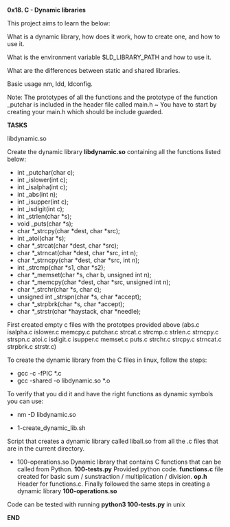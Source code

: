 **0x18. C - Dynamic libraries**

This project aims to learn the below:

What is a dynamic library, how does it work, how to create one, and how to use it.

What is the environment variable $LD_LIBRARY_PATH and how to use it.

What are the differences between static and shared libraries.

Basic usage nm, ldd, ldconfig.

Note: The prototypes of all the functions and the prototype of the function _putchar is included in the header file called main.h ~ You have to start by creating your main.h which should be include guarded.

**TASKS**

 libdynamic.so
 
Create the dynamic library **libdynamic.so** containing all the functions listed below:
- int _putchar(char c);
- int _islower(int c);
- int _isalpha(int c);
- int _abs(int n);
- int _isupper(int c);
- int _isdigit(int c);
- int _strlen(char *s);
- void _puts(char *s);
- char *_strcpy(char *dest, char *src);
- int _atoi(char *s);
- char *_strcat(char *dest, char *src);
- char *_strncat(char *dest, char *src, int n);
- char *_strncpy(char *dest, char *src, int n);
- int _strcmp(char *s1, char *s2);
- char *_memset(char *s, char b, unsigned int n);
- char *_memcpy(char *dest, char *src, unsigned int n);
- char *_strchr(char *s, char c);
- unsigned int _strspn(char *s, char *accept);
- char *_strpbrk(char *s, char *accept);
- char *_strstr(char *haystack, char *needle);

First created empty c files with the prototpes provided above (abs.c   isalpha.c  islower.c  memcpy.c  putchar.c  strcat.c  strcmp.c  strlen.c   strncpy.c  strspn.c atoi.c  isdigit.c  isupper.c  memset.c  puts.c  strchr.c  strcpy.c  strncat.c  strpbrk.c  strstr.c)

To create the dynamic library from the C files in linux, follow the steps:
- gcc -c -fPIC *.c
- gcc -shared -o libdynamic.so *.o

To verify that you did it and have the right functions as dynamic symbols you can use:
- nm -D libdynamic.so

* 1-create_dynamic_lib.sh
  
Script that creates a dynamic library called liball.so from all the .c files that are in the current directory.

* 100-operations.so
Dynamic library that contains C functions that can be called from Python. **100-tests.py** Provided python code. **functions.c**  file created for basic sum / sunstraction / multiplication / division. **op.h** Header for functions.c. Finally followed the same steps in creating a dynamic library **100-operations.so**

Code can be tested with running **python3 100-tests.py** in unix

**END**

